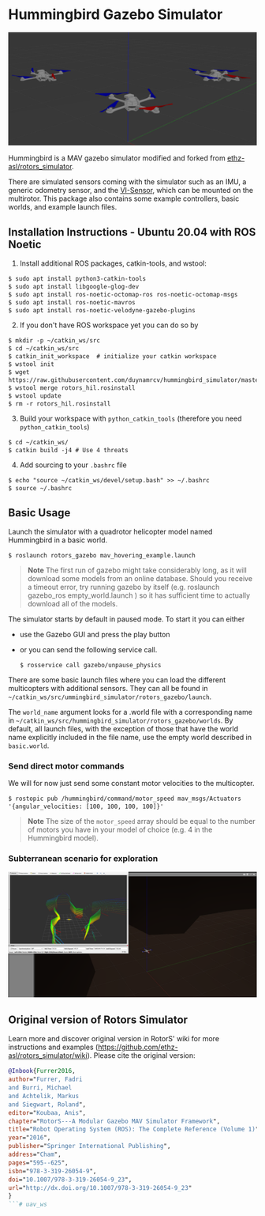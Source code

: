 # Hummingbird Gazebo Simulator
![Alt text](image.png)

Hummingbird is a MAV gazebo simulator modified and forked from [ethz-asl/rotors_simulator](https://github.com/ethz-asl/rotors_simulator/).

There are simulated sensors coming with the simulator such as an IMU, a generic odometry sensor, and the [VI-Sensor](http://wiki.ros.org/vi_sensor), which can be mounted on the multirotor. This package also contains some example controllers, basic worlds, and example launch files.

## Installation Instructions - Ubuntu 20.04 with ROS Noetic

1. Install additional ROS packages, catkin-tools, and wstool:

```
$ sudo apt install python3-catkin-tools
$ sudo apt install libgoogle-glog-dev
$ sudo apt install ros-noetic-octomap-ros ros-noetic-octomap-msgs
$ sudo apt install ros-noetic-mavros
$ sudo apt install ros-noetic-velodyne-gazebo-plugins
```
2. If you don't have ROS workspace yet you can do so by

```
$ mkdir -p ~/catkin_ws/src
$ cd ~/catkin_ws/src
$ catkin_init_workspace  # initialize your catkin workspace
$ wstool init
$ wget https://raw.githubusercontent.com/duynamrcv/hummingbird_simulator/master/rotors_hil.rosinstall
$ wstool merge rotors_hil.rosinstall
$ wstool update
$ rm -r rotors_hil.rosinstall
```

3. Build your workspace with `python_catkin_tools` (therefore you need `python_catkin_tools`)

  ```
  $ cd ~/catkin_ws/
  $ catkin build -j4 # Use 4 threats
  ```

4. Add sourcing to your `.bashrc` file

  ```
  $ echo "source ~/catkin_ws/devel/setup.bash" >> ~/.bashrc
  $ source ~/.bashrc
  ```


## Basic Usage

Launch the simulator with a quadrotor helicopter model named Hummingbird in a basic world.

```
$ roslaunch rotors_gazebo mav_hovering_example.launch
```

> **Note** The first run of gazebo might take considerably long, as it will download some models from an online database. Should you receive a timeout error, try running gazebo by itself (e.g. roslaunch gazebo_ros empty_world.launch ) so it has sufficient time to actually download all of the models.

The simulator starts by default in paused mode. To start it you can either
 - use the Gazebo GUI and press the play button
 - or you can send the following service call.

   ```
   $ rosservice call gazebo/unpause_physics
   ```

There are some basic launch files where you can load the different multicopters with additional sensors. They can all be found in `~/catkin_ws/src/ummingbird_simulator/rotors_gazebo/launch`.

The `world_name` argument looks for a .world file with a corresponding name in `~/catkin_ws/src/hummingbird_simulator/rotors_gazebo/worlds`. By default, all launch files, with the exception of those that have the world name explicitly included in the file name, use the empty world described in `basic.world`.

### Send direct motor commands

We will for now just send some constant motor velocities to the multicopter.

```
$ rostopic pub /hummingbird/command/motor_speed mav_msgs/Actuators '{angular_velocities: [100, 100, 100, 100]}'
```

> **Note** The size of the `motor_speed` array should be equal to the number of motors you have in your model of choice (e.g. 4 in the Hummingbird model).

### Subterranean scenario for exploration 
![Alt text](image_map.png)

## Original version of Rotors Simulator
Learn more and discover original version in RotorS' wiki for more instructions and examples (https://github.com/ethz-asl/rotors_simulator/wiki). Please cite the original version:
```bibtex
@Inbook{Furrer2016,
author="Furrer, Fadri
and Burri, Michael
and Achtelik, Markus
and Siegwart, Roland",
editor="Koubaa, Anis",
chapter="RotorS---A Modular Gazebo MAV Simulator Framework",
title="Robot Operating System (ROS): The Complete Reference (Volume 1)",
year="2016",
publisher="Springer International Publishing",
address="Cham",
pages="595--625",
isbn="978-3-319-26054-9",
doi="10.1007/978-3-319-26054-9_23",
url="http://dx.doi.org/10.1007/978-3-319-26054-9_23"
}
```# uav_ws
